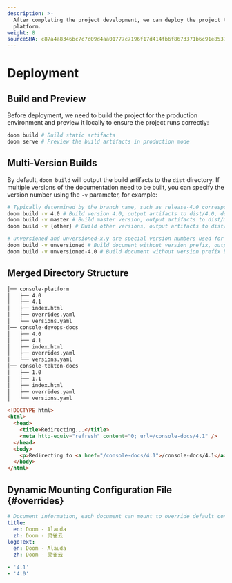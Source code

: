 ```yaml
---
description: >-
  After completing the project development, we can deploy the project to the ACP
  platform.
weight: 8
sourceSHA: c87a4a8346bc7c7c09d4aa01777c7196f17d414fb6f8673371b6c91e8537c5fe
---
```


# Deployment

## Build and Preview

Before deployment, we need to build the project for the production environment and preview it locally to ensure the project runs correctly:

```bash
doom build # Build static artifacts
doom serve # Preview the build artifacts in production mode
```

## Multi-Version Builds

By default, `doom build` will output the build artifacts to the `dist` directory. If multiple versions of the documentation need to be built, you can specify the version number using the `-v` parameter, for example:

```bash
# Typically determined by the branch name, such as release-4.0 corresponding to version 4.0
doom build -v 4.0 # Build version 4.0, output artifacts to dist/4.0, documentation access path is {base}/4.0
doom build -v master # Build master version, output artifacts to dist/master, documentation access path is {base}/master
doom build -v {other} # Build other versions, output artifacts to dist/{other}, documentation access path is {base}/{other}

# unversioned and unversioned-x.y are special version numbers used for building documents without version prefixes
doom build -v unversioned # Build document without version prefix, output artifacts to dist/unversioned, documentation access path is {base}
doom build -v unversioned-4.0 # Build document without version prefix but display version number 4.0 in the navigation bar, output artifacts to dist/unversioned, documentation access path is {base}
```

## Merged Directory Structure

```sh
│── console-platform
│   ├── 4.0
│   ├── 4.1
│   ├── index.html
│   ├── overrides.yaml
│   └── versions.yaml
│── console-devops-docs
│   ├── 4.0
│   ├── 4.1
│   ├── index.html
│   ├── overrides.yaml
│   └── versions.yaml
│── console-tekton-docs
│   ├── 1.0
│   ├── 1.1
│   ├── index.html
│   ├── overrides.yaml
│   └── versions.yaml
```

```html title="index.html"
<!DOCTYPE html>
<html>
  <head>
    <title>Redirecting...</title>
    <meta http-equiv="refresh" content="0; url=/console-docs/4.1" />
  </head>
  <body>
    <p>Redirecting to <a href="/console-docs/4.1">/console-docs/4.1</a></p>
  </body>
</html>
```

## Dynamic Mounting Configuration File {#overrides}

```yaml title="overrides.yaml"
# Document information, each document can mount to override default configuration
title:
  en: Doom - Alauda
  zh: Doom - 灵雀云
logoText:
  en: Doom - Alauda
  zh: Doom - 灵雀云
```

```yaml title="versions.yaml"
- '4.1'
- '4.0'
```
